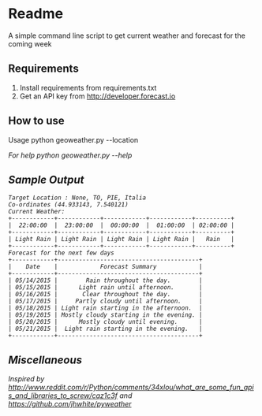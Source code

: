# Readme
A simple command line script to get current weather and forecast for the coming week

## Requirements
1. Install requirements from requirements.txt
2. Get an API key from http://developer.forecast.io

## How to use
Usage
python geoweather.py --location <address or zip>

For help
python geoweather.py --help

## Sample Output

    Target Location : None, TO, PIE, Italia
    Co-ordinates (44.933143, 7.540121)
    Current Weather:
    +------------+------------+------------+------------+----------+
    |  22:00:00  |  23:00:00  |  00:00:00  |  01:00:00  | 02:00:00 |
    +------------+------------+------------+------------+----------+
    | Light Rain | Light Rain | Light Rain | Light Rain |   Rain   |
    +------------+------------+------------+------------+----------+
    Forecast for the next few days
    +------------+----------------------------------------+
    |    Date    |            Forecast Summary            |
    +------------+----------------------------------------+
    | 05/14/2015 |        Rain throughout the day.        |
    | 05/15/2015 |      Light rain until afternoon.       |
    | 05/16/2015 |       Clear throughout the day.        |
    | 05/17/2015 |     Partly cloudy until afternoon.     |
    | 05/18/2015 | Light rain starting in the afternoon.  |
    | 05/19/2015 | Mostly cloudy starting in the evening. |
    | 05/20/2015 |      Mostly cloudy until evening.      |
    | 05/21/2015 |  Light rain starting in the evening.   |
    +------------+----------------------------------------+

## Miscellaneous
Inspired by http://www.reddit.com/r/Python/comments/34xlou/what_are_some_fun_apis_and_libraries_to_screw/cqz1c3f 
and https://github.com/jhwhite/pyweather